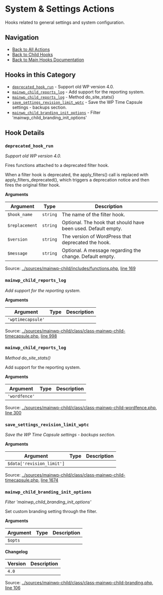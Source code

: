 # System & Settings Actions

Hooks related to general settings and system configuration.

## Navigation

- [Back to All Actions](../index.md)
- [Back to Child Hooks](../../index.md)
- [Back to Main Hooks Documentation](../../../index.md)

## Hooks in this Category

- [`deprecated_hook_run`](#deprecated_hook_run) - Support old WP version 4.0.
- [`mainwp_child_reports_log`](#mainwp_child_reports_log) - Add support for the reporting system.
- [`mainwp_child_reports_log`](#mainwp_child_reports_log) - Method do_site_stats()
- [`save_settings_revision_limit_wptc`](#save_settings_revision_limit_wptc) - Save the WP Time Capsule settings - backups section.
- [`mainwp_child_branding_init_options`](#mainwp_child_branding_init_options) - Filter 'mainwp_child_branding_init_options'

## Hook Details

### `deprecated_hook_run`

*Support old WP version 4.0.*

Fires functions attached to a deprecated filter hook.

When a filter hook is deprecated, the apply_filters() call is replaced with
apply_filters_deprecated(), which triggers a deprecation notice and then fires
the original filter hook.

**Arguments**

Argument | Type | Description
-------- | ---- | -----------
`$hook_name` | `string` | The name of the filter hook.
`$replacement` | `string` | Optional. The hook that should have been used. Default empty.
`$version` | `string` | The version of WordPress that deprecated the hook.
`$message` | `string` | Optional. A message regarding the change. Default empty.

Source: [../sources/mainwp-child/includes/functions.php](includes/functions.php), [line 169](includes/functions.php#L169-L188)



### `mainwp_child_reports_log`

*Add support for the reporting system.*

**Arguments**

Argument | Type | Description
-------- | ---- | -----------
`'wptimecapsule'` |  | 

Source: [../sources/mainwp-child/class/class-mainwp-child-timecapsule.php](class/class-mainwp-child-timecapsule.php), [line 998](class/class-mainwp-child-timecapsule.php#L998-L1008)



### `mainwp_child_reports_log`

*Method do_site_stats()*

Add support for the reporting system.

**Arguments**

Argument | Type | Description
-------- | ---- | -----------
`'wordfence'` |  | 

Source: [../sources/mainwp-child/class/class-mainwp-child-wordfence.php](class/class-mainwp-child-wordfence.php), [line 300](class/class-mainwp-child-wordfence.php#L300-L306)



### `save_settings_revision_limit_wptc`

*Save the WP Time Capsule settings - backups section.*

**Arguments**

Argument | Type | Description
-------- | ---- | -----------
`$data['revision_limit']` |  | 

Source: [../sources/mainwp-child/class/class-mainwp-child-timecapsule.php](class/class-mainwp-child-timecapsule.php), [line 1674](class/class-mainwp-child-timecapsule.php#L1674-L1702)



### `mainwp_child_branding_init_options`

*Filter 'mainwp_child_branding_init_options'*

Set custom branding setting through the filter.

**Arguments**

Argument | Type | Description
-------- | ---- | -----------
`$opts` |  | 

**Changelog**

Version | Description
------- | -----------
`4.0` | 

Source: [../sources/mainwp-child/class/class-mainwp-child-branding.php](class/class-mainwp-child-branding.php), [line 106](class/class-mainwp-child-branding.php#L106-L113)



